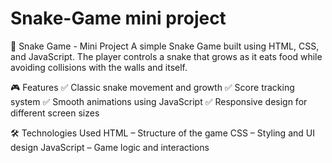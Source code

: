 # Snake-Game mini project 
🐍 Snake Game - Mini Project
A simple Snake Game built using HTML, CSS, and JavaScript. The player controls a snake that grows as it eats food while avoiding collisions with the walls and itself.

🎮 Features
✅ Classic snake movement and growth
✅ Score tracking system
✅ Smooth animations using JavaScript
✅ Responsive design for different screen sizes

🛠️ Technologies Used
HTML – Structure of the game
CSS – Styling and UI design
JavaScript – Game logic and interactions
